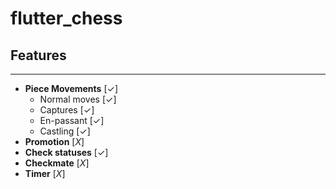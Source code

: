 # flutter_chess

## Features
---
 - **Piece Movements** [✓] 
   - Normal moves [✓]
   - Captures [✓]
   - En-passant [✓]
   - Castling [✓]
 - **Promotion** [*X*]
 - **Check statuses** [✓]
 - **Checkmate** [*X*]
 - **Timer** [*X*]